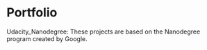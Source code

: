 # Portfolio
Udacity_Nanodegree:
These projects are based on the
Nanodegree program created by
Google. 

